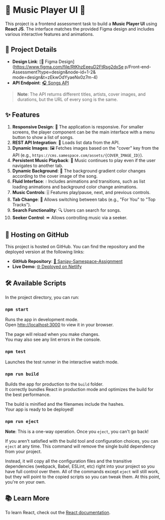 # 🎵 Music Player UI 🎵

This project is a frontend assessment task to build a **Music Player UI** using **React JS**. The interface matches the provided Figma design and includes various interactive features and animations.

## 🎨 Project Details

- **Design Link**: [🎨 Figma Design](https://www.figma.com/file/RtKhzEeeuD2FtRsg2dxSe
p/Front-end-Assessment?type=design&node-id=1-2&
mode=design&t=zEkwOdYyaeNx0z7m-4)
- **API Endpoint**: [🎧 Songs API](https://cms.samespace.com/items/songs)

> **Note**: The API returns different titles, artists, cover images, and durations, but the URL of every song is the same.

## ✨ Features

1. **Responsive Design**: 📱 The application is responsive. For smaller screens, the player component can be the main interface with a menu button to show a list of songs.
2. **REST API Integration**: 🔗 Loads list data from the API.
3. **Dynamic Images**: 🖼️ Fetches images based on the "cover" key from the API (e.g., `https://cms.samespace.com/assets/{COVER_IMAGE_ID}`).
4. **Persistent Music Playback**: 🎵 Music continues to play even if the user navigates to another tab.
5. **Dynamic Background**: 🌈 The background gradient color changes according to the cover image of the song.
6. **Fluid Interface**: 💧 Includes animations and transitions, such as list loading animations and background color change animations.
7. **Music Controls**: 🎚️ Features play/pause, next, and previous controls.
8. **Tab Change**: 🔄 Allows switching between tabs (e.g., "For You" to "Top Tracks").
9. **Search Functionality**: 🔍 Users can search for songs.
10. **Seeker Control**: ⏩ Allows controlling music via a seeker.

## 🚀 Hosting on GitHub

This project is hosted on GitHub. You can find the repository and the deployed version at the following links:

- **GitHub Repository**: [🔗 Sanjay-Samespace-Assignment](https://github.com/SanjaySharma9945/SanjaySameSpaceAssignment)
- **Live Demo**: [🌐 Deployed on Netlify](https://sanjay-samespace-assignment.netlify.app)

## 🛠️ Available Scripts

In the project directory, you can run:

### `npm start`

Runs the app in development mode.\
Open [http://localhost:3000](http://localhost:3000) to view it in your browser.

The page will reload when you make changes.\
You may also see any lint errors in the console.

### `npm test`

Launches the test runner in the interactive watch mode.

### `npm run build`

Builds the app for production to the `build` folder.\
It correctly bundles React in production mode and optimizes the build for the best performance.

The build is minified and the filenames include the hashes.\
Your app is ready to be deployed!

### `npm run eject`

**Note**: This is a one-way operation. Once you `eject`, you can't go back!

If you aren't satisfied with the build tool and configuration choices, you can `eject` at any time. This command will remove the single build dependency from your project.

Instead, it will copy all the configuration files and the transitive dependencies (webpack, Babel, ESLint, etc) right into your project so you have full control over them. All of the commands except `eject` will still work, but they will point to the copied scripts so you can tweak them. At this point, you're on your own.

## 📚 Learn More

To learn React, check out the [React documentation](https://reactjs.org/).
